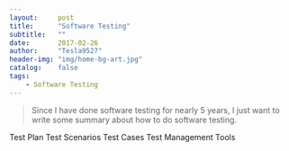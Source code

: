 ```yaml
---
layout:     post
title:      "Software Testing"
subtitle:   ""
date:       2017-02-26
author:     "Tesla9527"
header-img: "img/home-bg-art.jpg"
catalog:    false
tags:
    - Software Testing
---
```

>Since I have done software testing for nearly 5 years, I just want to write some summary about how to do software testing.

Test Plan
Test Scenarios
Test Cases
Test Management Tools
